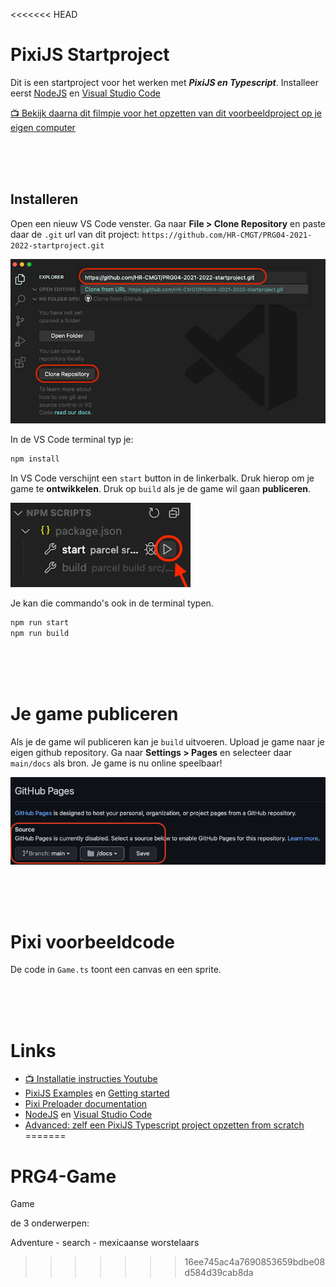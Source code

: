 <<<<<<< HEAD
# PixiJS Startproject

Dit is een startproject voor het werken met ***PixiJS en Typescript***. Installeer eerst [NodeJS](https://nodejs.org/en/) en [Visual Studio Code](https://code.visualstudio.com)

[📺 Bekijk daarna dit filmpje voor het opzetten van dit voorbeeldproject op je eigen computer](https://youtu.be/uuPprdiFKXI)

<br>
<br>
<br>

## Installeren

Open een nieuw VS Code venster. Ga naar **File > Clone Repository** en paste daar de `.git` url van dit project: `https://github.com/HR-CMGT/PRG04-2021-2022-startproject.git`

![clone](./src/images/clone.png)

In de VS Code terminal typ je:

```bash
npm install
```

In VS Code verschijnt een `start` button in de linkerbalk. Druk hierop om je game te **ontwikkelen**. Druk op `build` als je de game wil gaan **publiceren**.

![start](./src/images/run_npm.png)

Je kan die commando's ook in de terminal typen.

```bash
npm run start
npm run build
```

<br>
<br>
<br>

# Je game publiceren

Als je de game wil publiceren kan je `build` uitvoeren. Upload je game naar je eigen github repository. Ga naar **Settings > Pages** en selecteer daar `main/docs` als bron. Je game is nu online speelbaar!

![pages](./src/images/pages.png)


<br>
<br>
<br>

# Pixi voorbeeldcode

De code in `Game.ts` toont een canvas en een sprite.

<br>
<br>
<br>

# Links

- [📺 Installatie instructies Youtube](https://youtu.be/uuPprdiFKXI)
- [PixiJS Examples](https://pixijs.io/examples/) en [Getting started](https://pixijs.io/guides/basics/getting-started.html)
- [Pixi Preloader documentation](https://pixijs.download/release/docs/PIXI.Loader.html)
- [NodeJS](https://nodejs.org/en/) en [Visual Studio Code](https://code.visualstudio.com)
- [Advanced: zelf een PixiJS Typescript project opzetten from scratch](./scratch.MD)
=======
# PRG4-Game
Game

de 3 onderwerpen:

Adventure - search - mexicaanse worstelaars
>>>>>>> 16ee745ac4a7690853659bdbe08d584d39cab8da
